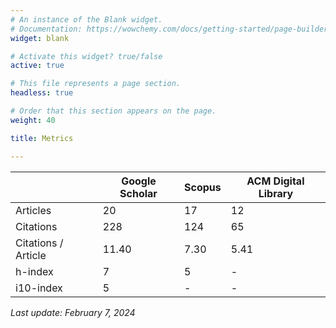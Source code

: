 ```yaml
---
# An instance of the Blank widget.
# Documentation: https://wowchemy.com/docs/getting-started/page-builder/
widget: blank

# Activate this widget? true/false
active: true

# This file represents a page section.
headless: true

# Order that this section appears on the page.
weight: 40

title: Metrics

---
```


|                     | Google Scholar | Scopus | ACM Digital Library |
|---------------------|----------------|--------|---------------------|
| Articles            | 20             | 17	    | 12                  |
| Citations           | 228            | 124    | 65                  |
| Citations / Article | 11.40          | 7.30   | 5.41                |
| h-index             | 7              | 5      | -                   |
| i10-index           | 5              | -      | -                   |

*Last update: February 7, 2024*